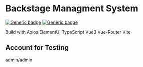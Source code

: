 # Backstage Managment System
[![Generic badge](https://img.shields.io/badge/MadeWith-Vue3|TS|Vite-<COLOR>.svg)](https://github.com/Alexie7777/backstage-system/)  [![Generic badge](https://img.shields.io/badge/HostOn-Vercel-blueviolet)](https://vercel.com/)

Build with Axios ElementUI TypeScript Vue3 Vue-Router Vite

## Account for Testing
admin/admin
